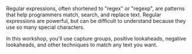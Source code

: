 Regular expressions, often shortened to "regex" or "regexp", are patterns that help programmers match, search, and replace text. Regular expressions are powerful, but can be difficult to understand because they use so many special characters.

In this workshop, you'll use capture groups, positive lookaheads, negative lookaheads, and other techniques to match any text you want.